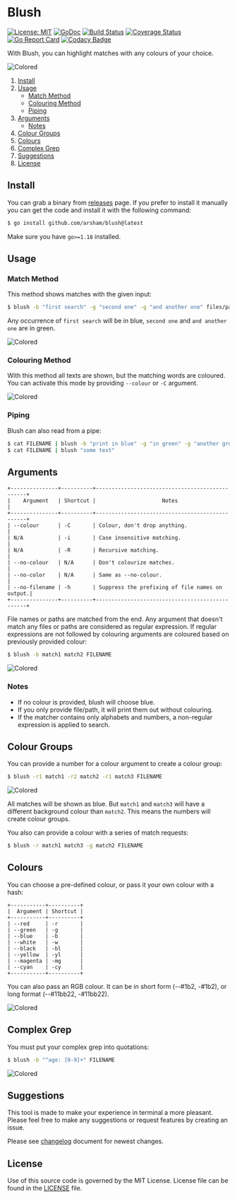 # Blush

[![License: MIT](https://img.shields.io/badge/License-MIT-blue.svg)](https://opensource.org/licenses/MIT)
[![GoDoc](https://godoc.org/github.com/arsham/blush?status.svg)](http://godoc.org/github.com/arsham/blush)
[![Build Status](https://travis-ci.org/arsham/blush.svg?branch=master)](https://travis-ci.org/arsham/blush)
[![Coverage Status](https://codecov.io/gh/arsham/blush/branch/master/graph/badge.svg)](https://codecov.io/gh/arsham/blush)
[![Go Report Card](https://goreportcard.com/badge/github.com/arsham/blush)](https://goreportcard.com/report/github.com/arsham/blush)
[![Codacy Badge](https://api.codacy.com/project/badge/Grade/4d4d4330fc2e44f18da6d8012d7432b9)](https://www.codacy.com/app/arsham/blush?utm_source=github.com&amp;utm_medium=referral&amp;utm_content=arsham/blush&amp;utm_campaign=Badge_Grade)

With Blush, you can highlight matches with any colours of your choice.

![Colored](http://i.imgur.com/RF19HYU.png)

1. [Install](#install)
2. [Usage](#usage)
   - [Match Method](#match-method)
   - [Colouring Method](#colouring-method)
   - [Piping](#piping)
3. [Arguments](#arguments)
   - [Notes](#notes)
4. [Colour Groups](#colour-groups)
5. [Colours](#colours)
6. [Complex Grep](#complex-grep)
7. [Suggestions](#suggestions)
8. [License](#license)

## Install

You can grab a binary from [releases](https://github.com/arsham/blush/releases)
page. If you prefer to install it manually you can get the code and install it
with the following command:

```bash
$ go install github.com/arsham/blush@latest
```

Make sure you have `go>=1.18` installed.

## Usage

### Match Method

This method shows matches with the given input:

```bash
$ blush -b "first search" -g "second one" -g "and another one" files/paths
```

Any occurrence of `first search` will be in blue, `second one` and `and another one`
are in green.

![Colored](http://i.imgur.com/ghUTuva.png)

### Colouring Method

With this method all texts are shown, but the matching words are coloured. You
can activate this mode by providing `--colour` or `-C` argument.

![Colored](http://i.imgur.com/3CqzAUd.png)

### Piping

Blush can also read from a pipe:

```bash
$ cat FILENAME | blush -b "print in blue" -g "in green" -g "another green"
$ cat FILENAME | blush "some text"
```

## Arguments

```
+---------------+----------+------------------------------------------------+
|    Argument   | Shortcut |                     Notes                      |
+---------------+----------+------------------------------------------------+
| --colour      | -C       | Colour, don't drop anything.                   |
| N/A           | -i       | Case insensitive matching.                     |
| N/A           | -R       | Recursive matching.                            |
| --no-colour   | N/A      | Don't colourize matches.                       |
| --no-color    | N/A      | Same as --no-colour.                           |
| --no-filename | -h       | Suppress the prefixing of file names on output.|
+---------------+----------+------------------------------------------------+
```

File names or paths are matched from the end. Any argument that doesn't match
any files or paths are considered as regular expression. If regular expressions
are not followed by colouring arguments are coloured based on previously
provided colour:

```bash
$ blush -b match1 match2 FILENAME
```

![Colored](http://i.imgur.com/J6uZPQD.png)

### Notes

- If no colour is provided, blush will choose blue.
- If you only provide file/path, it will print them out without colouring.
- If the matcher contains only alphabets and numbers, a non-regular expression is applied to search.

## Colour Groups

You can provide a number for a colour argument to create a colour group:

```bash
$ blush -r1 match1 -r2 match2 -r1 match3 FILENAME
```

![Colored](http://i.imgur.com/cBnyrcy.png)

All matches will be shown as blue. But `match1` and `match3` will have a
different background colour than `match2`. This means the numbers will create
colour groups.

You also can provide a colour with a series of match requests:

```bash
$ blush -r match1 match3 -g match2 FILENAME
```

## Colours

You can choose a pre-defined colour, or pass it your own colour with a hash:

```
+-----------+----------+
|  Argument | Shortcut |
+-----------+----------+
| --red     | -r       |
| --green   | -g       |
| --blue    | -b       |
| --white   | -w       |
| --black   | -bl      |
| --yellow  | -yl      |
| --magenta | -mg      |
| --cyan    | -cy      |
+-----------+----------+
```

You can also pass an RGB colour. It can be in short form (--#1b2, -#1b2), or
long format (--#11bb22, -#11bb22).

![Colored](http://i.imgur.com/MkBIM9b.png)

## Complex Grep

You must put your complex grep into quotations:

```bash
$ blush -b "^age: [0-9]+" FILENAME
```

![Colored](http://i.imgur.com/hskdVhe.png)

## Suggestions

This tool is made to make your experience in terminal a more pleasant. Please
feel free to make any suggestions or request features by creating an issue.

Please see [changelog](./CHANGELOG.md) document for newest changes.

## License

Use of this source code is governed by the MIT License. License file can be
found in the [LICENSE](./LICENSE) file.
